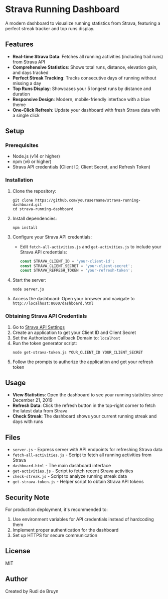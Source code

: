 # Strava Running Dashboard

A modern dashboard to visualize running statistics from Strava, featuring a perfect streak tracker and top runs display.

## Features

- **Real-time Strava Data**: Fetches all running activities (including trail runs) from Strava API
- **Comprehensive Statistics**: Shows total runs, distance, elevation gain, and days tracked
- **Perfect Streak Tracking**: Tracks consecutive days of running without missing a day
- **Top Runs Display**: Showcases your 5 longest runs by distance and duration
- **Responsive Design**: Modern, mobile-friendly interface with a blue theme
- **One-Click Refresh**: Update your dashboard with fresh Strava data with a single click

## Setup

### Prerequisites

- Node.js (v14 or higher)
- npm (v6 or higher)
- Strava API credentials (Client ID, Client Secret, and Refresh Token)

### Installation

1. Clone the repository:
   ```
   git clone https://github.com/yourusername/strava-running-dashboard.git
   cd strava-running-dashboard
   ```

2. Install dependencies:
   ```
   npm install
   ```

3. Configure your Strava API credentials:
   - Edit `fetch-all-activities.js` and `get-activities.js` to include your Strava API credentials:
     ```javascript
     const STRAVA_CLIENT_ID = 'your-client-id';
     const STRAVA_CLIENT_SECRET = 'your-client-secret';
     const STRAVA_REFRESH_TOKEN = 'your-refresh-token';
     ```

4. Start the server:
   ```
   node server.js
   ```

5. Access the dashboard:
   Open your browser and navigate to `http://localhost:8000/dashboard.html`

### Obtaining Strava API Credentials

1. Go to [Strava API Settings](https://www.strava.com/settings/api)
2. Create an application to get your Client ID and Client Secret
3. Set the Authorization Callback Domain to: `localhost`
4. Run the token generator script:
   ```
   node get-strava-token.js YOUR_CLIENT_ID YOUR_CLIENT_SECRET
   ```
5. Follow the prompts to authorize the application and get your refresh token

## Usage

- **View Statistics**: Open the dashboard to see your running statistics since December 21, 2019
- **Refresh Data**: Click the refresh button in the top-right corner to fetch the latest data from Strava
- **Check Streak**: The dashboard shows your current running streak and days with runs

## Files

- `server.js` - Express server with API endpoints for refreshing Strava data
- `fetch-all-activities.js` - Script to fetch all running activities from Strava
- `dashboard.html` - The main dashboard interface
- `get-activities.js` - Script to fetch recent Strava activities
- `check-streak.js` - Script to analyze running streak data
- `get-strava-token.js` - Helper script to obtain Strava API tokens

## Security Note

For production deployment, it's recommended to:
1. Use environment variables for API credentials instead of hardcoding them
2. Implement proper authentication for the dashboard
3. Set up HTTPS for secure communication

## License

MIT

## Author

Created by Rudi de Bruyn
